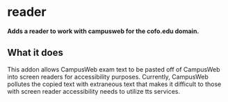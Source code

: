 # reader
**Adds a reader to work with campusweb for the cofo.edu domain.**

## What it does
This addon allows CampusWeb exam text to be pasted off of CampusWeb into screen readers for accessibility purposes. Currently, CampusWeb pollutes the copied text with extraneous text that makes it difficult to those with screen reader accessibility needs to utilize tts services.
